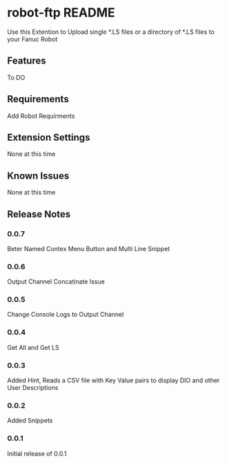 # robot-ftp README

Use this Extention to Upload single *.LS files or a directory of *.LS files to your Fanuc Robot

## Features

To DO

## Requirements

Add Robot Requirments 

## Extension Settings

None at this time

## Known Issues

None at this time

## Release Notes

### 0.0.7

Beter Named Contex Menu Button and 
Multi Line Snippet

### 0.0.6

Output Channel Concatinate Issue

### 0.0.5

Change Console Logs to Output Channel

### 0.0.4

Get All and Get LS

### 0.0.3

Added Hint, Reads a CSV file with Key Value pairs to display DIO and other User Descriptions

### 0.0.2

Added Snippets

### 0.0.1

Initial release of 0.0.1


